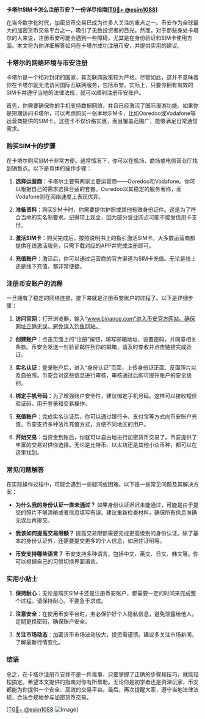 **卡塔尔SIM卡怎么注册币安？一份详尽指南[[TG💪+ @esim1088](https://t.me/s/esim1088)]**

在当今数字化时代，加密货币交易已成为许多人关注的重点之一。币安作为全球最大的加密货币交易平台之一，吸引了无数投资者的目光。然而，对于那些身处卡塔尔的人来说，注册币安可能会遇到一些障碍，尤其是在身份验证和SIM卡使用方面。本文将为你详细解答如何在卡塔尔成功注册币安，并提供实用的建议。

### 卡塔尔的网络环境与币安注册

卡塔尔是一个相对封闭的国家，其互联网政策较为严格。尽管如此，这并不意味着你在卡塔尔就无法访问国际互联网服务，包括币安。实际上，只要你拥有有效的SIM卡并遵守当地的法律法规，就可以顺利注册币安账户。

首先，你需要确保你的手机支持数据网络，并且已经激活了国际漫游功能。如果你是短期访问卡塔尔，可以考虑购买一张本地SIM卡，比如Ooredoo或Vodafone等运营商提供的SIM卡。这些卡不仅价格实惠，而且覆盖范围广，能够满足日常通信需求。

### 购买SIM卡的步骤

在卡塔尔购买SIM卡非常方便。通常情况下，你可以在机场、商场或电信营业厅找到销售点。以下是具体的操作步骤：

1. **选择运营商**：卡塔尔主要有两家主要运营商——Ooredoo和Vodafone。你可以根据自己的需求选择合适的套餐。Ooredoo以其稳定的服务著称，而Vodafone则在网络速度上表现优异。
   
2. **准备资料**：购买SIM卡时，你需要提供护照或其他有效身份证件。这是为了符合当地的实名制要求。记得带上现金，因为部分营业网点可能不接受信用卡支付。

3. **激活SIM卡**：购买完成后，按照说明书上的指引激活SIM卡。大多数运营商都提供在线激活服务，只需下载对应的APP并完成注册即可。

4. **充值账户**：激活后，你可以通过运营商的官方渠道为SIM卡充值。无论是线上还是线下充值，都非常便捷。

### 注册币安账户的流程

一旦拥有了稳定的网络连接，接下来就是注册币安账户的过程了。以下是详细步骤：

1. **访问官网**：打开浏览器，输入“www.binance.com”进入币安官方网站。确保网址正确无误，避免误入钓鱼网站。

2. **创建账户**：点击页面上的“注册”按钮，填写邮箱地址、设置密码，并同意相关条款。币安会发送一封验证邮件到你的邮箱，请及时查收并点击链接完成验证。

3. **实名认证**：登录账户后，进入“身份认证”页面，上传身份证正面、反面照片以及自拍照。币安会对这些信息进行审核，审核通过后即可提升账户的安全级别。

4. **绑定手机号码**：为了增强账户安全性，建议绑定手机号码。这样可以接收短信验证码，用于登录和交易操作。

5. **充值账户**：完成实名认证后，你可以通过银行卡、支付宝等方式向币安账户充值。币安支持多种法币充值方式，方便不同地区的用户。

6. **开始交易**：当资金到账后，你就可以自由地进行加密货币交易了。币安提供了丰富的交易对供你选择，无论是比特币、以太坊还是其他小众币种，都可以在这里找到。

### 常见问题解答

在实际操作过程中，可能会遇到一些疑问或困难。以下是一些常见问题及其解决方案：

- **为什么我的身份认证一直未通过？**
  如果身份认证迟迟未能通过，可能是由于提交的照片不够清晰或者信息填写有误。建议重新检查材料，确保所有信息准确无误后再提交。

- **我该如何提高交易限额？**
  提高交易限额需要完成更高级别的身份认证。除了基本的身份认证外，还需要提交更多的个人信息，如居住证明等。

- **币安支持哪些语言？**
  币安支持多种语言，包括中文、英文、日文、韩文等。你可以根据自己的习惯切换界面语言。

### 实用小贴士

1. **保持耐心**：无论是购买SIM卡还是注册币安账户，都需要一定的时间来完成整个过程。请保持耐心，不要急于求成。
   
2. **注意安全**：在使用币安平台时，务必保护好个人隐私信息，避免泄露给他人。定期更换密码，确保账户安全。

3. **关注市场动态**：加密货币市场波动较大，投资需谨慎。建议多关注市场新闻，了解最新行情变化。

### 结语

总之，在卡塔尔注册币安并不是一件难事，只要掌握了正确的步骤和技巧，就能轻松搞定。希望本文提供的指南对你有所帮助。无论你是初学者还是资深玩家，币安都能为你提供一个安全、高效的交易平台。最后，再次提醒大家，遵守当地法律法规，合法合规地参与加密货币交易。

[[TG💪+ @esim1088](https://t.me/s/esim1088) ![Image](https://i.postimg.cc/4NQfJmqS/Snipaste-2025-05-13-00-14-12.png)]